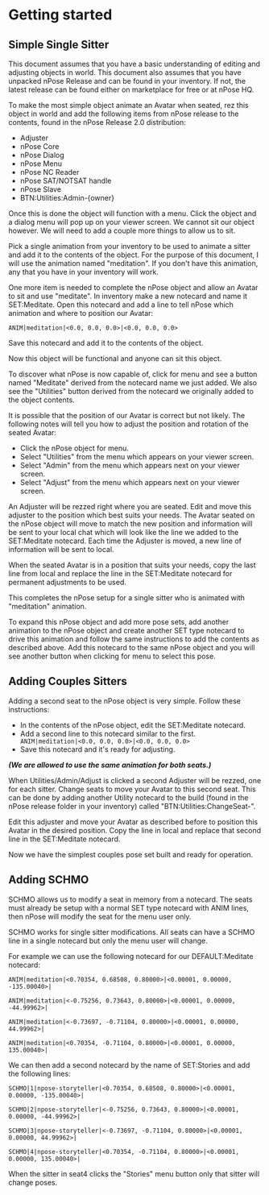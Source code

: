 Getting started
===============

Simple Single Sitter
--------------------
This document assumes that you have a basic understanding of editing and adjusting objects in world.
This document also assumes that you have unpacked nPose Release and can be found in your inventory.  If not, the latest release can be found either on marketplace for free or at nPose HQ.

To make the most simple object animate an Avatar when seated, rez this object in world and add the following items from nPose release to the contents, found in the nPose Release 2.0 distribution:
* Adjuster
* nPose Core
* nPose Dialog
* nPose Menu
* nPose NC Reader
* nPose SAT/NOTSAT handle
* nPose Slave
* BTN:Utilities:Admin-{owner}

Once this is done the object will function with a menu.  Click the object and a dialog menu will pop up on your viewer screen.  We cannot sit our object however.  We will need to add a couple more things to allow us to sit.

Pick a single animation from your inventory to be used to animate a sitter and add it to the contents of the object.  For the purpose of this document, I will use the animation named "meditation".  If you don't have this animation, any that you have in your inventory will work.

One more item is needed to complete the nPose object and allow an Avatar to sit and use "meditate".  In inventory make a new notecard and name it SET:Meditate.  Open this notecard and add a line to tell nPose which animation and where to position our Avatar:

`ANIM|meditation|<0.0, 0.0, 0.0>|<0.0, 0.0, 0.0>`

Save this notecard and add it to the contents of the object.

Now this object will be functional and anyone can sit this object.

To discover what nPose is now capable of, click for menu and see a button named "Meditate" derived from the notecard name we just added.  We also see the "Utilities" button derived from the notecard we originally added to the object contents.

It is possible that the position of our Avatar is correct but not likely.  The following notes will tell you how to adjust the position and rotation of the seated Avatar:
* Click the nPose object for menu.
* Select "Utilities" from the menu which appears on your viewer screen.
* Select "Admin" from the menu which appears next on your viewer screen.
* Select "Adjust" from the menu which appears next on your viewer screen.

An Adjuster will be rezzed right where you are seated.  Edit and move this adjuster to the position which best suits your needs.  The Avatar seated on the nPose object will move to match the new position and information will be sent to your local chat which will look like the line we added to the SET:Meditate notecard.  Each time the Adjuster is moved, a new line of information will be sent to local.

When the seated Avatar is in a position that suits your needs, copy the last line from local and replace the line in the SET:Meditate notecard for permanent adjustments to be used.

This completes the nPose setup for a single sitter who is animated with "meditation" animation.

To expand this nPose object and add more pose sets, add another animation to the nPose object and create another SET type notecard to drive this animation and follow the same instructions to add the contents as described above.  Add this notecard to the same nPose object and you will see another button when clicking for menu to select this pose.

Adding Couples Sitters
----------------------
Adding a second seat to the nPose object is very simple.  Follow these instructions:
* In the contents of the nPose object, edit the SET:Meditate notecard.
* Add a second line to this notecard similar to the first.
`  ANIM|meditation|<0.0, 0.0, 0.0>|<0.0, 0.0, 0.0>`
* Save this notecard and it's ready for adjusting.

**_(We are allowed to use the same animation for both seats.)_**

When Utilities/Admin/Adjust is clicked a second Adjuster will be rezzed, one for each sitter.
Change seats to move your Avatar to this second seat.  This can be done by adding another Utility notecard to the build (found in the nPose release folder in your inventory) called "BTN:Utilities:ChangeSeat-".

Edit this adjuster and move your Avatar as described before to position this Avatar in the desired position.
Copy the line in local and replace that second line in the SET:Meditate notecard.

Now we have the simplest couples pose set built and ready for operation.

Adding SCHMO
------------

SCHMO allows us to modify a seat in memory from a notecard.  The seats must already be setup with a normal SET type notecard with ANIM lines, then nPose will modify the seat for the menu user only.

SCHMO works for single sitter modifications.  All seats can have a SCHMO line in a single notecard but only the menu user will change.

For example we can use the following notecard for our DEFAULT:Meditate notecard:

  `ANIM|meditation|<0.70354, 0.68508, 0.80000>|<0.00001, 0.00000, -135.00040>|`

  `ANIM|meditation|<-0.75256, 0.73643, 0.80000>|<0.00001, 0.00000, -44.99962>|`

  `ANIM|meditation|<-0.73697, -0.71104, 0.80000>|<0.00001, 0.00000, 44.99962>|`

  `ANIM|meditation|<0.70354, -0.71104, 0.80000>|<0.00001, 0.00000, 135.00040>|`

We can then add a second notecard by the name of SET:Stories and add the following lines:

  `SCHMO|1|npose-storyteller|<0.70354, 0.68508, 0.80000>|<0.00001, 0.00000, -135.00040>|`

  `SCHMO|2|npose-storyteller|<-0.75256, 0.73643, 0.80000>|<0.00001, 0.00000, -44.99962>|`

  `SCHMO|3|npose-storyteller|<-0.73697, -0.71104, 0.80000>|<0.00001, 0.00000, 44.99962>|`

  `SCHMO|4|npose-storyteller|<0.70354, -0.71104, 0.80000>|<0.00001, 0.00000, 135.00040>|`

When the sitter in seat4 clicks the "Stories" menu button only that sitter will change poses.

